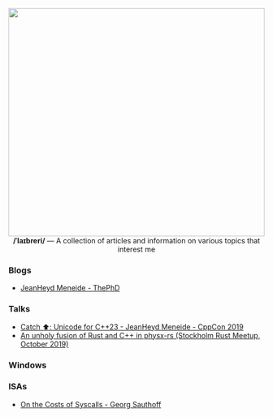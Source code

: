 <p align="center">
  <img src="https://github.com/oberrich/library/assets/6305520/b893e506-59f1-4f88-a2fb-3f861606024a" width="100%" height="450px">
  <b>/ˈlaɪbreri/</b>
  — A collection of articles and information on various topics that interest me
</p>


### Blogs

- [JeanHeyd Meneide - ThePhD](https://thephd.dev/)

### Talks

- [Catch ⬆️: Unicode for C++23 - JeanHeyd Meneide - CppCon 2019](https://www.youtube.com/watch?v=BdUipluIf1E)
- [An unholy fusion of Rust and C++ in physx-rs (Stockholm Rust Meetup, October 2019)](https://www.youtube.com/watch?v=RxtXGeDHu0w)

### Windows

### ISAs

- [On the Costs of Syscalls - Georg Sauthoff](https://gms.tf/on-the-costs-of-syscalls.html)

